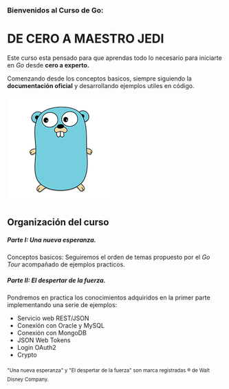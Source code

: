 ### Bienvenidos al Curso de Go:
# DE CERO A MAESTRO JEDI

Este curso esta pensado para que aprendas todo lo necesario para iniciarte en *Go* desde **cero a experto.**

Comenzando desde los conceptos basicos, siempre siguiendo la **documentación oficial** y desarrollando ejemplos utiles en código.

![alt text](imgs/the_gopher.png "The_Gopher")

## Organización del curso

##### Parte I: Una nueva esperanza.
Conceptos basicos: Seguiremos el orden de temas propuesto por el *Go Tour* acompañado de ejemplos practicos.

##### Parte II:  El despertar de la fuerza.
Pondremos en practica los conocimientos adquiridos en la primer parte implementando una serie de ejemplos:

- Servicio web REST/JSON
- Conexión con Oracle y MySQL
- Conexión con MongoDB
- JSON Web Tokens
- Login OAuth2
- Crypto

<sub>"Una nueva esperanza" y "El despertar de la fuerza" son marca registradas ® de Walt Disney Company.</sub>

